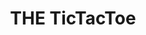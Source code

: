 ---
title: "THE TicTacToe"
order: "3"
description: "There is an interesting story behind why I made my third app, THE TicTacToe. While it is easy to get entertainment out of playing tic-tac-toe there are already many apps for it on the App Store. But that didn't stop me from making my own version. Check out THE TicTacToe's page to learn what is going on behind the scenes in this clean and simple version of the classic game!"
icon: "thetictactoe_icon.png"
altText: "App Icon for THE TicTacToe"
---